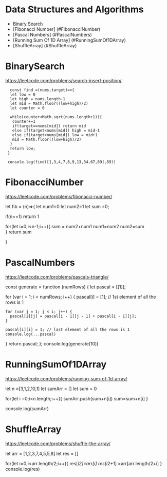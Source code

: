 # Data Structures and Algorithms

- [Binary Search](#BinarySearch)
- [Fibonacci Number] (#FibonacciNumber)
- [Pascal Numbers] (#PascalNumbers)
- [Running Sum Of 1D Array] (#RunningSumOf1DArray)
- [ShuffleArray] (#ShuffleArray)

# BinarySearch 

https://leetcode.com/problems/search-insert-position/

      const find =(nums,target)=>{
      let low = 0
      let high = nums.length-1
      let mid = Math.floor((low+high)/2)
      let counter = 0 

      while(counter<Math.sqrt(nums.length+1)){
       counter+=1
       if(target==nums[mid]) return mid
       else if(target<nums[mid]) high = mid-1
       else if(target>nums[mid]) low = mid+1
       mid = Math.floor((low+high)/2)
      }
      return low;
     }

     console.log(find([1,3,4,7,8,9,13,34,67,89],89))
     
# FibonacciNumber

https://leetcode.com/problems/fibonacci-number/

   let fib = (n)=>{
   let num1=0
   let num2=1
   let sum =0;

   if(n==1)
   return 1

   for(let i=0;i<n-1;i++){
       sum = num2+num1
       num1=num2
       num2=sum   
   }
   return sum

   }
   
 # PascalNumbers
 
 https://leetcode.com/problems/pascals-triangle/

  const generate = function (numRows) {
  let pascal = [[1]];

  for (var i = 1; i < numRows; i++) {
    pascal[i] = [1]; // 1st element of all the rows is 1

    for (var j = 1; j < i; j++) {
      pascal[i][j] = pascal[i - 1][j - 1] + pascal[i - 1][j];
    }

    pascal[i][i] = 1; // last element of all the rows is 1
    console.log(...pascal)  
  }
  return pascal;
  };
  console.log(generate(10))

# RunningSumOf1DArray

https://leetcode.com/problems/running-sum-of-1d-array/

let n =[3,1,2,10,1]
   let sumArr = []
   let sum = 0

   for(let i =0;i<n.length;i++){
     sumArr.push(sum+n[i])
     sum=sum+n[i] 
   }

console.log(sumArr)

# ShuffleArray

https://leetcode.com/problems/shuffle-the-array/

 let arr = [1,2,3,7,4,5,5,8]
   let res = []

   for(let i=0;i<arr.length/2;i++){ 
       res[i*2]=arr[i]
       res[i*2+1] =arr[arr.length/2+i]
    }
  console.log(res)

